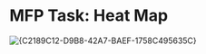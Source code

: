 # MFP Task: Heat Map

![{C2189C12-D9B8-42A7-BAEF-1758C495635C}](https://github.com/user-attachments/assets/73046d84-e87d-4a3c-b747-fa135f8d67fb)
